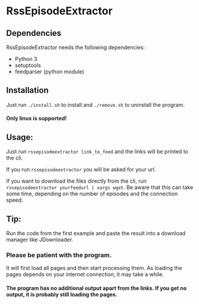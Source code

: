 # RssEpisodeExtractor

## Dependencies
RssEpisodeExtractor needs the following dependencies:
- Python 3
- setuptools
- feedparser (python module)

## Installation
Just run `./install.sh` to install and `./remove.sh` to uninstall the program.
#### Only linux is supported!

## Usage:
Just run `rssepisodeextractor link_to_feed` and the links will be printed to the cli.  

If you run `rssepisodeextractor` you will be asked for your url.  

If you want to download the files directly from the cli, run `rssepisodeextractor yourfeedurl | xargs wget`. Be aware that this can take some time, depending on the number of episodes and the connection speed.

## Tip:
Run the code from the first example and paste the result into a download manager like JDownloader.
### Please be patient with the program.
It will first load all pages and then start processing them. As loading the pages depends on your internet connection, it may take a while.
#### The program has no additional output apart from the links. If you get no output, it is probably still loading the pages.